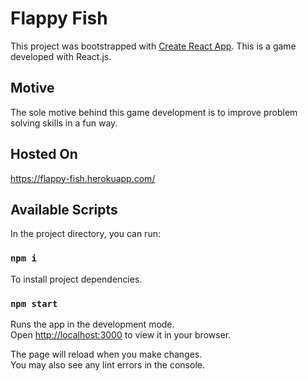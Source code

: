 # Flappy Fish

This project was bootstrapped with [Create React App](https://github.com/facebook/create-react-app).
This is a game developed with React.js.

## Motive

The sole motive behind this game development is to improve problem solving skills in a fun way.

## Hosted On

https://flappy-fish.herokuapp.com/

## Available Scripts

In the project directory, you can run:

### `npm i`

To install project dependencies.

### `npm start`

Runs the app in the development mode.\
Open [http://localhost:3000](http://localhost:3000) to view it in your browser.

The page will reload when you make changes.\
You may also see any lint errors in the console.
